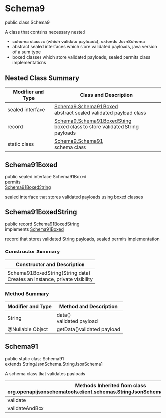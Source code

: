 # Schema9
public class Schema9<br>

A class that contains necessary nested
- schema classes (which validate payloads), extends JsonSchema
- abstract sealed interfaces which store validated payloads, java version of a sum type
- boxed classes which store validated payloads, sealed permits class implementations

## Nested Class Summary
| Modifier and Type | Class and Description |
| ----------------- | ---------------------- |
| sealed interface | [Schema9.Schema91Boxed](#schema91boxed)<br> abstract sealed validated payload class |
| record | [Schema9.Schema91BoxedString](#schema91boxedstring)<br> boxed class to store validated String payloads |
| static class | [Schema9.Schema91](#schema91)<br> schema class |

## Schema91Boxed
public sealed interface Schema91Boxed<br>
permits<br>
[Schema91BoxedString](#schema91boxedstring)

sealed interface that stores validated payloads using boxed classes

## Schema91BoxedString
public record Schema91BoxedString<br>
implements [Schema91Boxed](#schema91boxed)

record that stores validated String payloads, sealed permits implementation

### Constructor Summary
| Constructor and Description |
| --------------------------- |
| Schema91BoxedString(String data)<br>Creates an instance, private visibility |

### Method Summary
| Modifier and Type | Method and Description |
| ----------------- | ---------------------- |
| String | data()<br>validated payload |
| @Nullable Object | getData()validated payload |

## Schema91
public static class Schema91<br>
extends StringJsonSchema.StringJsonSchema1

A schema class that validates payloads

| Methods Inherited from class org.openapijsonschematools.client.schemas.StringJsonSchema.StringJsonSchema1 |
| ------------------------------------------------------------------ |
| validate                                                           |
| validateAndBox                                                     |

